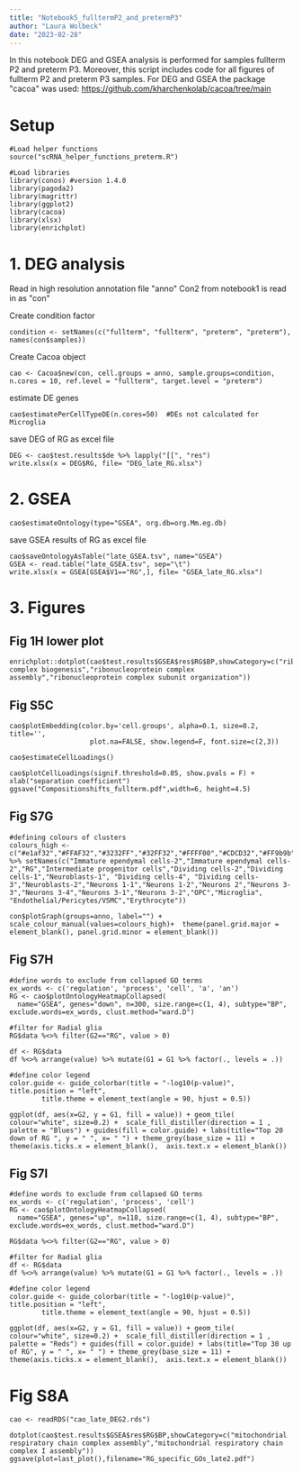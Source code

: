 ```yaml
---
title: "Notebook5_fulltermP2_and_pretermP3"
author: "Laura Wolbeck"
date: "2023-02-28"
---
```


In this notebook DEG and GSEA analysis is performed for samples fullterm P2 and preterm P3. Moreover, this script includes code for all figures of fullterm P2 and preterm P3 samples. 
For DEG and GSEA the package "cacoa" was used: https://github.com/kharchenkolab/cacoa/tree/main

# Setup
```{r setup, results='hide', warning=FALSE, message = FALSE}
#Load helper functions
source("scRNA_helper_functions_preterm.R")

#Load libraries
library(conos) #version 1.4.0
library(pagoda2)
library(magrittr)
library(ggplot2)
library(cacoa)
library(xlsx)
library(enrichplot)
```

# 1. DEG analysis
Read in high resolution annotation file "anno"
Con2 from notebook1 is read in as "con"

Create condition factor
```{r,eval=FALSE }
condition <- setNames(c("fullterm", "fullterm", "preterm", "preterm"), names(con$samples))
```

Create Cacoa object
```{r,eval=FALSE}
cao <- Cacoa$new(con, cell.groups = anno, sample.groups=condition, n.cores = 10, ref.level = "fullterm", target.level = "preterm")
```

estimate DE genes
```{r,eval=FALSE}
cao$estimatePerCellTypeDE(n.cores=50)  #DEs not calculated for Microglia
```

save DEG of RG as excel file 
```{r}
DEG <- cao$test.results$de %>% lapply("[[", "res") 
write.xlsx(x = DEG$RG, file= "DEG_late_RG.xlsx")
```

# 2. GSEA
```{r}
cao$estimateOntology(type="GSEA", org.db=org.Mm.eg.db)
```

save GSEA results of RG as excel file
```{r}
cao$saveOntologyAsTable("late_GSEA.tsv", name="GSEA")
GSEA <- read.table("late_GSEA.tsv", sep="\t")
write.xlsx(x = GSEA[GSEA$V1=="RG",], file= "GSEA_late_RG.xlsx")
```

# 3. Figures

## Fig 1H lower plot
```{r}
enrichplot::dotplot(cao$test.results$GSEA$res$RG$BP,showCategory=c("ribonucleoprotein complex biogenesis","ribonucleoprotein complex assembly","ribonucleoprotein complex subunit organization"))
```
## Fig S5C
```{r}
cao$plotEmbedding(color.by='cell.groups', alpha=0.1, size=0.2, title='', 
                    plot.na=FALSE, show.legend=F, font.size=c(2,3))
```
```{r}
cao$estimateCellLoadings()
```
```{r, fig.height=6}
cao$plotCellLoadings(signif.threshold=0.05, show.pvals = F) + xlab("separation coefficient") 
ggsave("Compositionshifts_fullterm.pdf",width=6, height=4.5)
```

## Fig S7G
```{r}
#defining colours of clusters
colours_high <- c("#e1af32","#FFAF32","#3232FF","#32FF32","#FFFF00","#CDCD32","#FF9b9b","#EB8C32","#C8961E","#FF3232","#AF3232","#B49191","#694646","#820000","#965050","#550505","#C80F0F","#AF32FF","#E632E6","#FFC8FF","#DBFF00") %>% setNames(c("Immature ependymal cells-2","Immature ependymal cells-2","RG","Intermediate progenitor cells","Dividing cells-2","Dividing cells-1","Neuroblasts-1", "Dividing cells-4", "Dividing cells-3","Neuroblasts-2","Neurons 1-1","Neurons 1-2","Neurons 2","Neurons 3-3","Neurons 3-4","Neurons 3-1","Neurons 3-2","OPC","Microglia", "Endothelial/Pericytes/VSMC","Erythrocyte"))

con$plotGraph(groups=anno, label="") + scale_colour_manual(values=colours_high)+  theme(panel.grid.major = element_blank(), panel.grid.minor = element_blank())
```

## Fig S7H

```{r}
#define words to exclude from collapsed GO terms
ex_words <- c('regulation', 'process', 'cell', 'a', 'an')
RG <- cao$plotOntologyHeatmapCollapsed(
  name="GSEA", genes="down", n=300, size.range=c(1, 4), subtype="BP", exclude.words=ex_words, clust.method="ward.D")

#filter for Radial glia
RG$data %<>% filter(G2=="RG", value > 0)

df <- RG$data
df %<>% arrange(value) %>% mutate(G1 = G1 %>% factor(., levels = .))

#define color legend
color.guide <- guide_colorbar(title = "-log10(p-value)", title.position = "left", 
        title.theme = element_text(angle = 90, hjust = 0.5))

ggplot(df, aes(x=G2, y = G1, fill = value)) + geom_tile( colour="white", size=0.2) +  scale_fill_distiller(direction = 1 , palette = "Blues") + guides(fill = color.guide) + labs(title="Top 20 down of RG ", y = " ", x= " ") + theme_grey(base_size = 11) + theme(axis.ticks.x = element_blank(),  axis.text.x = element_blank())
```

## Fig S7I
```{r, fig.width=7, fig.height=7}
#define words to exclude from collapsed GO terms
ex_words <- c('regulation', 'process', 'cell')
RG <- cao$plotOntologyHeatmapCollapsed(
  name="GSEA", genes="up", n=118, size.range=c(1, 4), subtype="BP", exclude.words=ex_words, clust.method="ward.D")

RG$data %<>% filter(G2=="RG", value > 0)

#filter for Radial glia
df <- RG$data
df %<>% arrange(value) %>% mutate(G1 = G1 %>% factor(., levels = .))

#define color legend
color.guide <- guide_colorbar(title = "-log10(p-value)", title.position = "left", 
        title.theme = element_text(angle = 90, hjust = 0.5))

ggplot(df, aes(x=G2, y = G1, fill = value)) + geom_tile( colour="white", size=0.2) +  scale_fill_distiller(direction = 1 , palette = "Reds") + guides(fill = color.guide) + labs(title="Top 30 up of RG", y = " ", x= " ") + theme_grey(base_size = 11) + theme(axis.ticks.x = element_blank(),  axis.text.x = element_blank())
```
# Fig S8A
```{r}
cao <- readRDS("cao_late_DEG2.rds")
```
```{r}
dotplot(cao$test.results$GSEA$res$RG$BP,showCategory=c("mitochondrial respiratory chain complex assembly","mitochondrial respiratory chain complex I assembly"))
ggsave(plot=last_plot(),filename="RG_specific_GOs_late2.pdf")
```
